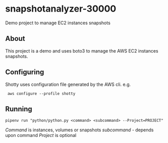 # snapshotanalyzer-30000

Demo project to manage EC2 instances snapshots

## About

This project is a demo and uses boto3 to manage the AWS EC2 instances snapshots.

## Configuring

Shotty uses configuration file generated by the AWS cli. e.g.

` aws configure --profile shotty`

## Running

 `pipenv run "python/python.py <command> <subcommand>
 --Project=PROJECT"`

 *Command* is instances, volumes or snapshots
 *subcommand* - depends upon command
 *Project* is optional
